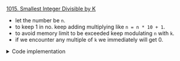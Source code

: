 [1015. Smallest Integer Divisible by K](https://leetcode.com/problems/smallest-integer-divisible-by-k/)

- let the number be `n`.
- to keep 1 in no. keep adding multiplying like `n = n * 10 + 1`.
- to avoid memory limit to be exceeded keep modulating `n` with `k`.
- if we encounter any multiple of `k` we immediately will get 0.

<details> 
<summary> Code implementation </summary>

```cpp
class Solution {
public:
    int smallestRepunitDivByK(int k) {
        if (k % 2 == 0 or k % 5 == 0) return -1;

        long long int num = 1;
        int ans = 1;

        if (num % k == 0) return ans;

        while (num) {
            num = num * 10 + 1;
            num %= k;
            ans ++;
        }
        return ans;
    }
};
```
</details> 
